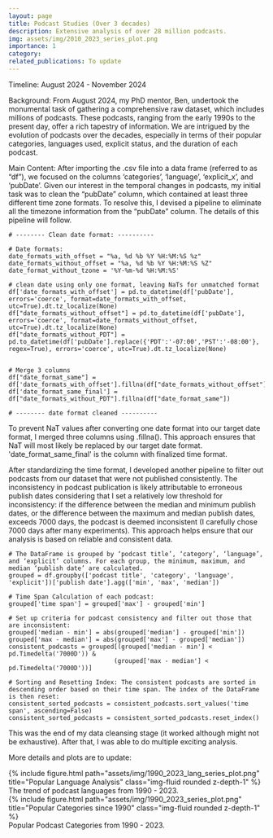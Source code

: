 ```yaml
---
layout: page
title: Podcast Studies (Over 3 decades)
description: Extensive analysis of over 28 million podcasts. 
img: assets/img/2010_2023_series_plot.png
importance: 1
category: 
related_publications: To update
---
```

Timeline: August 2024 - November 2024

Background: From August 2024, my PhD mentor, Ben, undertook the monumental task of gathering a comprehensive raw dataset, which includes millions of podcasts. These podcasts, ranging from the early 1990s to the present day, offer a rich tapestry of information. We are intrigued by the evolution of podcasts over the decades, especially in terms of their popular categories, languages used, explicit status, and the duration of each podcast.

Main Content: After importing the .csv file into a data frame (referred to as “df”), we focused on the columns ‘categories’, ‘language’, ‘explicit_x’, and ‘pubDate’. Given our interest in the temporal changes in podcasts, my initial task was to clean the “pubDate” column, which contained at least three different time zone formats. To resolve this, I devised a pipeline to eliminate all the timezone information from the “pubDate” column. The details of this pipeline will follow.


```
# -------- Clean date format: ----------

# Date formats:
date_formats_with_offset = "%a, %d %b %Y %H:%M:%S %z"
date_formats_without_offset = "%a, %d %b %Y %H:%M:%S %Z"
date_format_without_tzone = '%Y-%m-%d %H:%M:%S'

# clean date using only one format, leaving NaTs for unmatched format 
df['date_formats_with_offset'] = pd.to_datetime(df['pubDate'], errors='coerce', format=date_formats_with_offset, utc=True).dt.tz_localize(None)
df["date_formats_without_offset"] = pd.to_datetime(df['pubDate'], errors='coerce', format=date_formats_without_offset, utc=True).dt.tz_localize(None)
df["date_formats_without_PDT"] = pd.to_datetime(df['pubDate'].replace({'PDT':'-07:00','PST':'-08:00'}, regex=True), errors='coerce', utc=True).dt.tz_localize(None)


# Merge 3 columns  
df["date_format_same"] = df['date_formats_with_offset'].fillna(df["date_formats_without_offset"])
df['date_format_same_final'] = df["date_formats_without_PDT"].fillna(df["date_format_same"])

# -------- date format cleaned ----------

```

To prevent NaT values after converting one date format into our target date format, I merged three columns using .fillna(). This approach ensures that NaT will most likely be replaced by our target date format. 'date_format_same_final' is the column with finalized time format.      

After standardizing the time format, I developed another pipeline to filter out podcasts from our dataset that were not published consistently. The inconsistency in podcast publication is likely attributable to erroneous publish dates considering that I set a relatively low threshold for inconsistency: if the difference between the median and minimum publish dates, or the difference between the maximum and median publish dates, exceeds 7000 days, the podcast is deemed inconsistent (I carefully chose 7000 days after many experiments). This approach helps ensure that our analysis is based on reliable and consistent data.

```
# The DataFrame is grouped by ‘podcast title’, ‘category’, ‘language’, and ‘explicit’ columns. For each group, the minimum, maximum, and median ‘publish date’ are calculated.
grouped = df.groupby(['podcast title', 'category', 'language', 'explicit'])['publish date'].agg(['min', 'max', 'median'])

# Time Span Calculation of each podcast:
grouped['time span'] = grouped['max'] - grouped['min']

# Set up criteria for podcast consistency and filter out those that are inconsistent:
grouped['median - min'] = abs(grouped['median'] - grouped['min'])
grouped['max - median'] = abs(grouped['max'] - grouped['median'])
consistent_podcasts = grouped[(grouped['median - min'] < pd.Timedelta('7000D')) & 
                             (grouped['max - median'] < pd.Timedelta('7000D'))]
                             
# Sorting and Resetting Index: The consistent podcasts are sorted in descending order based on their time span. The index of the DataFrame is then reset:                              
consistent_sorted_podcasts = consistent_podcasts.sort_values('time span', ascending=False)
consistent_sorted_podcasts = consistent_sorted_podcasts.reset_index()

```
This was the end of my data cleansing stage (it worked although might not be exhaustive). After that, I was able to do multiple exciting analysis. 

More details and plots are to update:       
     
<div class="row">
    <div class="col-sm mt-3 mt-md-0">
        {% include figure.html path="assets/img/1990_2023_lang_series_plot.png" title="Popular Language Analysis" class="img-fluid rounded z-depth-1" %}
    </div>
</div>
<div class="caption">
    The trend of podcast languages from 1990 - 2023.
</div>

<!-- You can also put regular text between your rows of images.
Say you wanted to write a little bit about your project before you posted the rest of the images.
You describe how you toiled, sweated, *bled* for your project, and then... you reveal its glory in the next row of images. -->

<div class="row">
    <div class="col-sm mt-3 mt-md-0">
        {% include figure.html path="assets/img/1990_2023_series_plot.png" title="Popular Categories since 1990" class="img-fluid rounded z-depth-1" %}
    </div>
</div>
<div class="caption">
    Popular Podcast Categories from 1990 - 2023.
</div>




